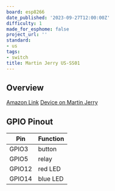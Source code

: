 ```yaml
---
board: esp8266
date_published: '2023-09-27T12:00:00Z'
difficulty: 1
made_for_esphome: false
project_url: ''
standard:
- us
tags:
- switch
title: Martin Jerry US-SS01
---
```


## Overview

[Amazon Link](https://amzn.to/3RAaQhx)
[Device on Martin Jerry](https://www.martinjerry.com/us-ss01-support)

## GPIO Pinout

| Pin   | Function |
| ----- | -------- |
| GPIO3 | button |
| GPIO5 | relay  |
| GPIO12 | red LED  |
| GPIO14 | blue LED |